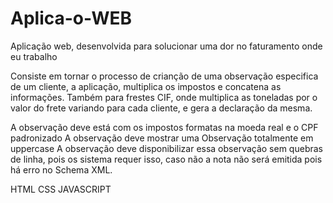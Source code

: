# Aplica-o-WEB
Aplicação web, desenvolvida para solucionar uma dor no faturamento onde eu trabalho

Consiste em tornar o processo de crianção de uma observação especifica de um cliente, a aplicação, multiplica os impostos e concatena as informações.
Também para frestes CIF, onde multiplica as toneladas por o valor do frete variando para cada cliente, e gera a declaração da mesma.

A observação deve está com os impostos formatas na moeda real e o CPF padronizado
A observação deve mostrar uma Observação totalmente em uppercase
A observação deve  disponibilizar essa observação sem quebras de linha, pois os sistema requer isso, caso não a nota não será emitida pois há erro no Schema XML.

HTML
CSS
JAVASCRIPT

